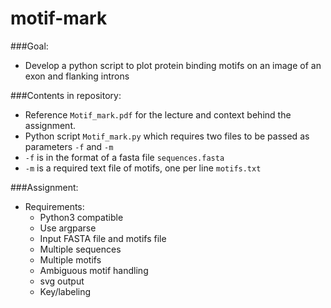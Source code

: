 # motif-mark

###Goal:
- Develop a python script to plot protein binding motifs on an image of an exon and flanking introns

###Contents in repository:
- Reference `Motif_mark.pdf` for the lecture and context behind the assignment.
- Python script `Motif_mark.py` which requires two files to be passed as parameters `-f` and `-m`
- `-f` is in the format of a fasta file `sequences.fasta`
- `-m` is a required text file of motifs, one per line `motifs.txt`

###Assignment:
- Requirements:
  - Python3 compatible
  - Use argparse
  - Input FASTA file and motifs file
  - Multiple sequences
  - Multiple motifs
  - Ambiguous motif handling
  - svg output
  - Key/labeling
  
